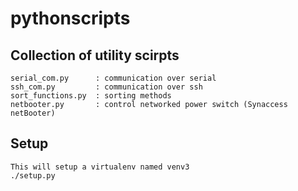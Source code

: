 # pythonscripts


## Collection of utility scirpts
```.
serial_com.py      : communication over serial
ssh_com.py         : communication over ssh
sort_functions.py  : sorting methods
netbooter.py       : control networked power switch (Synaccess netBooter)
```

## Setup 
```.
This will setup a virtualenv named venv3
./setup.py
```

